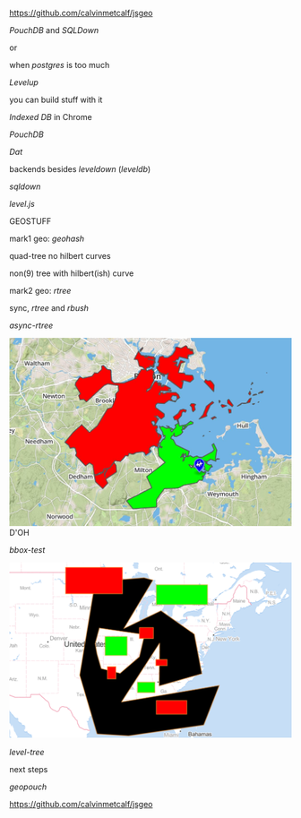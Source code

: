 https://github.com/calvinmetcalf/jsgeo

*PouchDB* and *SQLDown*

or

when *postgres* is too much

*Levelup*

you can build stuff with it

*Indexed DB* in Chrome

*PouchDB*

*Dat*

backends besides *leveldown* (*leveldb*)

*sqldown*

*level.js*

GEOSTUFF
 
mark1 geo: *geohash*

quad-tree no hilbert curves

non(9) tree with hilbert(ish) curve

mark2 geo: *rtree*

sync, *rtree* and *rbush*
       
*async-rtree*

![boston and quincy](doh.jpg) D'OH

*bbox-test*

![hits](hits.png)

*level-tree*

next steps

*geopouch*

https://github.com/calvinmetcalf/jsgeo